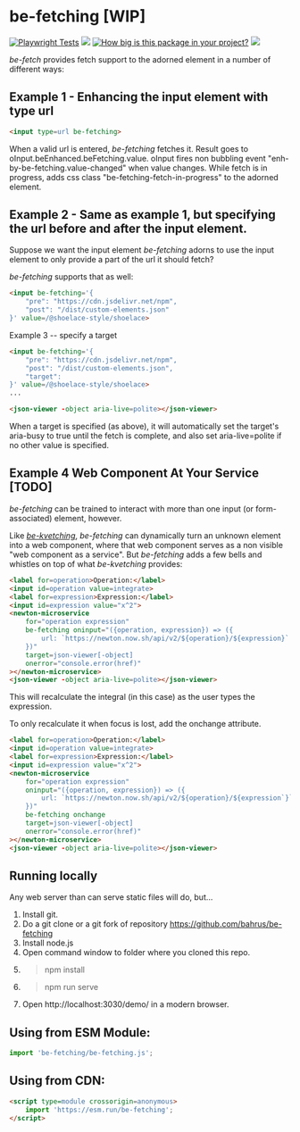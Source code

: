# be-fetching [WIP]

[![Playwright Tests](https://github.com/bahrus/be-fetching/actions/workflows/CI.yml/badge.svg?branch=baseline)](https://github.com/bahrus/be-fetching/actions/workflows/CI.yml)
<a href="https://nodei.co/npm/be-fetching/"><img src="https://nodei.co/npm/be-fetching.png"></a>
[![How big is this package in your project?](https://img.shields.io/bundlephobia/minzip/be-fetching?style=for-the-badge)](https://bundlephobia.com/result?p=be-fetching)
<img src="http://img.badgesize.io/https://cdn.jsdelivr.net/npm/be-fetching?compression=gzip">

*be-fetch* provides fetch support to the adorned element in a number of different ways:

## Example 1 - Enhancing the input element with type url


```html
<input type=url be-fetching>
```

When a valid url is entered, *be-fetching* fetches it.  Result goes to oInput.beEnhanced.beFetching.value.  oInput fires non bubbling event "enh-by-be-fetching.value-changed" when value changes.  While fetch is in progress, adds css class "be-fetching-fetch-in-progress" to the adorned element.

## Example 2 - Same as example 1, but specifying the url before and after the input element.

Suppose we want the input element *be-fetching* adorns to use the input element to only provide a part of the url it should fetch?

*be-fetching* supports that as well:

```html
<input be-fetching='{
    "pre": "https://cdn.jsdelivr.net/npm",
    "post": "/dist/custom-elements.json"
}' value=/@shoelace-style/shoelace>
```

Example 3 -- specify a target

```html
<input be-fetching='{
    "pre": "https://cdn.jsdelivr.net/npm",
    "post": "/dist/custom-elements.json",
    "target": 
}' value=/@shoelace-style/shoelace>
...

<json-viewer -object aria-live=polite></json-viewer>
```

When a target is specified (as above), it will automatically set the target's aria-busy to true until the fetch is complete, and also set aria-live=polite if no other value is specified.

## Example 4 Web Component At Your Service [TODO]

*be-fetching* can be trained to interact with more than one input (or form-associated) element, however.

Like [*be-kvetching*](https://github.com/bahrus/be-kvetching), *be-fetching* can dynamically turn an unknown element into a web component, where that web component serves as a non visible "web component as a service".  But *be-fetching* adds a few bells and whistles on top of what *be-kvetching* provides:

```html
<label for=operation>Operation:</label>
<input id=operation value=integrate>
<label for=expression>Expression:</label>
<input id=expression value="x^2">
<newton-microservice 
    for="operation expression" 
    be-fetching oninput="({operation, expression}) => ({
        url: `https://newton.now.sh/api/v2/${operation}/${expression}`
    })"
    target=json-viewer[-object]
    onerror="console.error(href)"
></newton-microservice>
<json-viewer -object aria-live=polite></json-viewer>
```

This will recalculate the integral (in this case) as the user types the expression.

To only recalculate it when focus is lost, add the onchange attribute.

```html
<label for=operation>Operation:</label>
<input id=operation value=integrate>
<label for=expression>Expression:</label>
<input id=expression value="x^2">
<newton-microservice 
    for="operation expression" 
    oninput="({operation, expression}) => ({
        url: `https://newton.now.sh/api/v2/${operation}/${expression`}`
    })"
    be-fetching onchange
    target=json-viewer[-object]
    onerror="console.error(href)"
></newton-microservice>
<json-viewer -object aria-live=polite></json-viewer>
```



## Running locally

Any web server than can serve static files will do, but...

1.  Install git.
2.  Do a git clone or a git fork of repository https://github.com/bahrus/be-fetching
3.  Install node.js
4.  Open command window to folder where you cloned this repo.
5.  > npm install
6.  > npm run serve
7.  Open http://localhost:3030/demo/ in a modern browser.

## Using from ESM Module:

```JavaScript
import 'be-fetching/be-fetching.js';
```

## Using from CDN:

```html
<script type=module crossorigin=anonymous>
    import 'https://esm.run/be-fetching';
</script>
```


